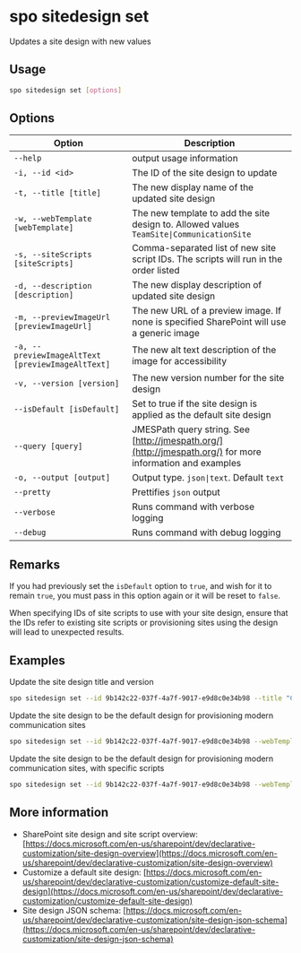 # spo sitedesign set

Updates a site design with new values

## Usage

```sh
spo sitedesign set [options]
```

## Options

Option|Description
------|-----------
`--help`|output usage information
`-i, --id <id>`|The ID of the site design to update
`-t, --title [title]`|The new display name of the updated site design
`-w, --webTemplate [webTemplate]`|The new template to add the site design to. Allowed values `TeamSite\|CommunicationSite`
`-s, --siteScripts [siteScripts]`|Comma-separated list of new site script IDs. The scripts will run in the order listed
`-d, --description [description]`|The new display description of updated site design
`-m, --previewImageUrl [previewImageUrl]`|The new URL of a preview image. If none is specified SharePoint will use a generic image
`-a, --previewImageAltText [previewImageAltText]`|The new alt text description of the image for accessibility
`-v, --version [version]`|The new version number for the site design
`--isDefault [isDefault]`|Set to true if the site design is applied as the default site design
`--query [query]`|JMESPath query string. See [http://jmespath.org/](http://jmespath.org/) for more information and examples
`-o, --output [output]`|Output type. `json\|text`. Default `text`
`--pretty`|Prettifies `json` output
`--verbose`|Runs command with verbose logging
`--debug`|Runs command with debug logging

## Remarks

If you had previously set the `isDefault` option to `true`, and wish for it to remain `true`, you must pass in this option again or it will be reset to `false`.

When specifying IDs of site scripts to use with your site design, ensure that the IDs refer to existing site scripts or provisioning sites using the design will lead to unexpected results.

## Examples

Update the site design title and version

```sh
spo sitedesign set --id 9b142c22-037f-4a7f-9017-e9d8c0e34b98 --title "Contoso site design" --version 2
```

Update the site design to be the default design for provisioning modern communication sites

```sh
spo sitedesign set --id 9b142c22-037f-4a7f-9017-e9d8c0e34b98 --webTemplate CommunicationSite  --isDefault true
```


Update the site design to be the default design for provisioning modern communication sites, with specific scripts

```sh
spo sitedesign set --id 9b142c22-037f-4a7f-9017-e9d8c0e34b98 --webTemplate CommunicationSite  --isDefault true --siteScripts "19b0e1b2-e3d1-473f-9394-f08c198ef43e,b2307a39-e878-458b-bc90-03bc578531d6"
```

## More information

- SharePoint site design and site script overview: [https://docs.microsoft.com/en-us/sharepoint/dev/declarative-customization/site-design-overview](https://docs.microsoft.com/en-us/sharepoint/dev/declarative-customization/site-design-overview)
- Customize a default site design: [https://docs.microsoft.com/en-us/sharepoint/dev/declarative-customization/customize-default-site-design](https://docs.microsoft.com/en-us/sharepoint/dev/declarative-customization/customize-default-site-design)
- Site design JSON schema: [https://docs.microsoft.com/en-us/sharepoint/dev/declarative-customization/site-design-json-schema](https://docs.microsoft.com/en-us/sharepoint/dev/declarative-customization/site-design-json-schema)
